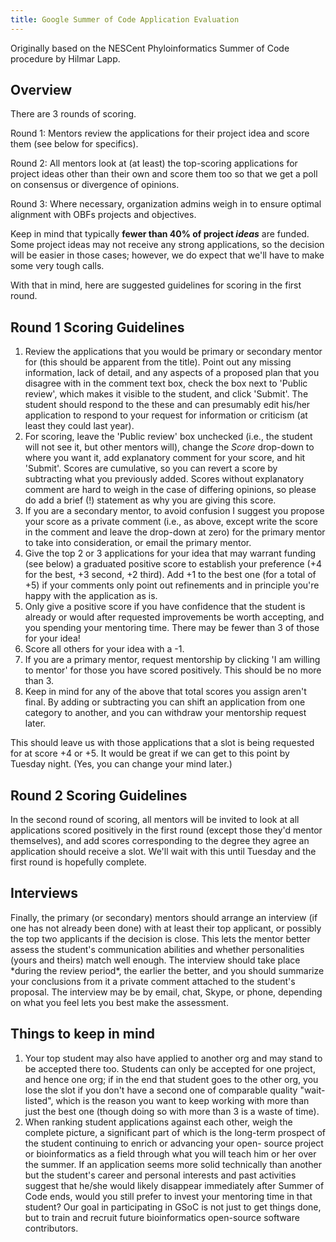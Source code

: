 ```yaml
---
title: Google Summer of Code Application Evaluation
---
```


Originally based on the NESCent Phyloinformatics Summer of Code
procedure by Hilmar Lapp.

Overview
--------

There are 3 rounds of scoring.

Round 1: Mentors review the applications for their project idea and score them (see below for specifics).  

<!-- -->

Round 2: All mentors look at (at least) the top-scoring applications for project ideas other than their own and score them too so that we get a poll on consensus or divergence of opinions.  

<!-- -->

Round 3: Where necessary, organization admins weigh in to ensure optimal alignment with OBFs projects and objectives.  

Keep in mind that typically **fewer than 40% of project *ideas*** are
funded. Some project ideas may not receive any strong applications, so
the decision will be easier in those cases; however, we do expect that
we'll have to make some very tough calls.

With that in mind, here are suggested guidelines for scoring in the
first round.

Round 1 Scoring Guidelines
--------------------------

1.  Review the applications that you would be primary or secondary
    mentor for (this should be apparent from the title). Point out any
    missing information, lack of detail, and any aspects of a proposed
    plan that you disagree with in the comment text box, check the box
    next to 'Public review', which makes it visible to the student, and
    click 'Submit'. The student should respond to the these and can
    presumably edit his/her application to respond to your request for
    information or criticism (at least they could last year).
2.  For scoring, leave the 'Public review' box unchecked (i.e., the
    student will not see it, but other mentors will), change the *Score*
    drop-down to where you want it, add explanatory comment for your
    score, and hit 'Submit'. Scores are cumulative, so you can revert a
    score by subtracting what you previously added. Scores without
    explanatory comment are hard to weigh in the case of differing
    opinions, so please do add a brief (!) statement as why you are
    giving this score.
3.  If you are a secondary mentor, to avoid confusion I suggest you
    propose your score as a private comment (i.e., as above, except
    write the score in the comment and leave the drop-down at zero) for
    the primary mentor to take into consideration, or email the
    primary mentor.
4.  Give the top 2 or 3 applications for your idea that may warrant
    funding (see below) a graduated positive score to establish your
    preference (+4 for the best, +3 second, +2 third). Add +1 to the
    best one (for a total of +5) if your comments only point out
    refinements and in principle you're happy with the application
    as is.
5.  Only give a positive score if you have confidence that the student
    is already or would after requested improvements be worth accepting,
    and you spending your mentoring time. There may be fewer than 3 of
    those for your idea!
6.  Score all others for your idea with a -1.
7.  If you are a primary mentor, request mentorship by clicking 'I am
    willing to mentor' for those you have scored positively. This should
    be no more than 3.
8.  Keep in mind for any of the above that total scores you assign
    aren't final. By adding or subtracting you can shift an application
    from one category to another, and you can withdraw your mentorship
    request later.

This should leave us with those applications that a slot is being
requested for at score +4 or +5. It would be great if we can get to this
point by Tuesday night. (Yes, you can change your mind later.)

Round 2 Scoring Guidelines
--------------------------

In the second round of scoring, all mentors will be invited to look at
all applications scored positively in the first round (except those
they'd mentor themselves), and add scores corresponding to the degree
they agree an application should receive a slot. We'll wait with this
until Tuesday and the first round is hopefully complete.

Interviews
----------

Finally, the primary (or secondary) mentors should arrange an interview
(if one has not already been done) with at least their top applicant, or
possibly the top two applicants if the decision is close. This lets the
mentor better assess the student's communication abilities and whether
personalities (yours and theirs) match well enough. The interview should
take place \*during the review period\*, the earlier the better, and you
should summarize your conclusions from it a private comment attached to
the student's proposal. The interview may be by email, chat, Skype, or
phone, depending on what you feel lets you best make the assessment.

Things to keep in mind
----------------------

1.  Your top student may also have applied to another org and may stand
    to be accepted there too. Students can only be accepted for one
    project, and hence one org; if in the end that student goes to the
    other org, you lose the slot if you don't have a second one of
    comparable quality "wait-listed", which is the reason you want to
    keep working with more than just the best one (though doing so with
    more than 3 is a waste of time).
2.  When ranking student applications against each other, weigh the
    complete picture, a significant part of which is the long-term
    prospect of the student continuing to enrich or advancing your open-
    source project or bioinformatics as a field through what you will
    teach him or her over the summer. If an application seems more solid
    technically than another but the student's career and personal
    interests and past activities suggest that he/she would likely
    disappear immediately after Summer of Code ends, would you still
    prefer to invest your mentoring time in that student? Our goal in
    participating in GSoC is not just to get things done, but to train
    and recruit future bioinformatics open-source software contributors.

